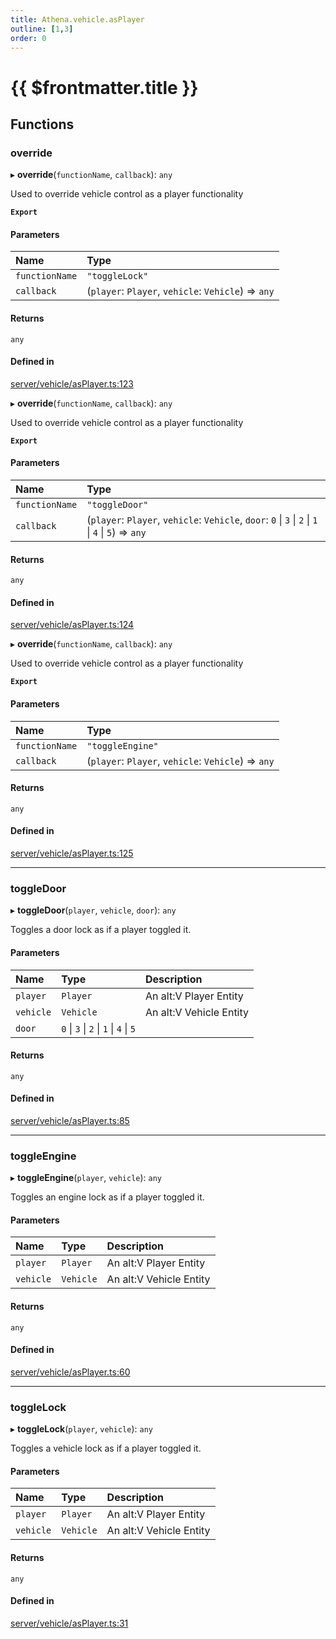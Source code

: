 ```yaml
---
title: Athena.vehicle.asPlayer
outline: [1,3]
order: 0
---
```


# {{ $frontmatter.title }}


## Functions

### override

▸ **override**(`functionName`, `callback`): `any`

Used to override vehicle control as a player functionality

**`Export`**

#### Parameters

| Name | Type |
| :------ | :------ |
| `functionName` | ``"toggleLock"`` |
| `callback` | (`player`: `Player`, `vehicle`: `Vehicle`) => `any` |

#### Returns

`any`

#### Defined in

[server/vehicle/asPlayer.ts:123](https://github.com/Stuyk/altv-athena/blob/2ba937d/src/core/server/vehicle/asPlayer.ts#L123)

▸ **override**(`functionName`, `callback`): `any`

Used to override vehicle control as a player functionality

**`Export`**

#### Parameters

| Name | Type |
| :------ | :------ |
| `functionName` | ``"toggleDoor"`` |
| `callback` | (`player`: `Player`, `vehicle`: `Vehicle`, `door`: ``0`` \| ``3`` \| ``2`` \| ``1`` \| ``4`` \| ``5``) => `any` |

#### Returns

`any`

#### Defined in

[server/vehicle/asPlayer.ts:124](https://github.com/Stuyk/altv-athena/blob/2ba937d/src/core/server/vehicle/asPlayer.ts#L124)

▸ **override**(`functionName`, `callback`): `any`

Used to override vehicle control as a player functionality

**`Export`**

#### Parameters

| Name | Type |
| :------ | :------ |
| `functionName` | ``"toggleEngine"`` |
| `callback` | (`player`: `Player`, `vehicle`: `Vehicle`) => `any` |

#### Returns

`any`

#### Defined in

[server/vehicle/asPlayer.ts:125](https://github.com/Stuyk/altv-athena/blob/2ba937d/src/core/server/vehicle/asPlayer.ts#L125)

___

### toggleDoor

▸ **toggleDoor**(`player`, `vehicle`, `door`): `any`

Toggles a door lock as if a player toggled it.

#### Parameters

| Name | Type | Description |
| :------ | :------ | :------ |
| `player` | `Player` | An alt:V Player Entity |
| `vehicle` | `Vehicle` | An alt:V Vehicle Entity |
| `door` | ``0`` \| ``3`` \| ``2`` \| ``1`` \| ``4`` \| ``5`` |  |

#### Returns

`any`

#### Defined in

[server/vehicle/asPlayer.ts:85](https://github.com/Stuyk/altv-athena/blob/2ba937d/src/core/server/vehicle/asPlayer.ts#L85)

___

### toggleEngine

▸ **toggleEngine**(`player`, `vehicle`): `any`

Toggles an engine lock as if a player toggled it.

#### Parameters

| Name | Type | Description |
| :------ | :------ | :------ |
| `player` | `Player` | An alt:V Player Entity |
| `vehicle` | `Vehicle` | An alt:V Vehicle Entity |

#### Returns

`any`

#### Defined in

[server/vehicle/asPlayer.ts:60](https://github.com/Stuyk/altv-athena/blob/2ba937d/src/core/server/vehicle/asPlayer.ts#L60)

___

### toggleLock

▸ **toggleLock**(`player`, `vehicle`): `any`

Toggles a vehicle lock as if a player toggled it.

#### Parameters

| Name | Type | Description |
| :------ | :------ | :------ |
| `player` | `Player` | An alt:V Player Entity |
| `vehicle` | `Vehicle` | An alt:V Vehicle Entity |

#### Returns

`any`

#### Defined in

[server/vehicle/asPlayer.ts:31](https://github.com/Stuyk/altv-athena/blob/2ba937d/src/core/server/vehicle/asPlayer.ts#L31)
